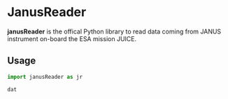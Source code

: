 # JanusReader

**janusReader** is the offical Python library to read data coming from JANUS instrument on-board the ESA mission JUICE.

## Usage

```python
import janusReader as jr

dat

```